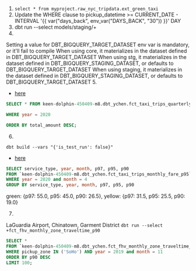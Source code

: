 1. `select * from myproject.raw_nyc_tripdata.ext_green_taxi`
2. Update the WHERE clause to pickup_datetime >= CURRENT_DATE - INTERVAL '{{ var("days_back", env_var("DAYS_BACK", "30")) }}' DAY
3. dbt run --select models/staging/+
4. 
Setting a value for DBT_BIGQUERY_TARGET_DATASET env var is mandatory, or it'll fail to compile
When using core, it materializes in the dataset defined in DBT_BIGQUERY_TARGET_DATASET
When using stg, it materializes in the dataset defined in DBT_BIGQUERY_STAGING_DATASET, or defaults to DBT_BIGQUERY_TARGET_DATASET
When using staging, it materializes in the dataset defined in DBT_BIGQUERY_STAGING_DATASET, or defaults to DBT_BIGQUERY_TARGET_DATASET
5. 

- [here](./dbt/taxi_rides_ny/models/core/fct_taxi_trips_monthly_fare_p95.sql)

```sql
SELECT * FROM keen-dolphin-450409-m8.dbt_ychen.fct_taxi_trips_quarterly_revenue

WHERE year = 2020

ORDER BY total_amount DESC; 

```
6. 


`dbt build --vars "{'is_test_run': false}"`

- [here](./dbt/taxi_rides_ny/models/core/fct_taxi_trips_monthly_fare_p95.sql)

```sql
SELECT service_type, year, month, p97, p95, p90
FROM `keen-dolphin-450409-m8.dbt_ychen.fct_taxi_trips_monthly_fare_p95`
WHERE year = 2020 and month = 4
GROUP BY service_type, year, month, p97, p95, p90
```
green: {p97: 55.0, p95: 45.0, p90: 26.5}, yellow: {p97: 31.5, p95: 25.5, p90: 19.0}


7. 

LaGuardia Airport, Chinatown, Garment District
`dbt run --select +fct_fhv_monthly_zone_traveltime_p90`

```sql
SELECT *
FROM `keen-dolphin-450409-m8.dbt_ychen.fct_fhv_monthly_zone_traveltime_p90`
WHERE pickup_zone IN ('SoHo') AND year = 2019 and month = 11
ORDER BY p90 DESC
LIMIT 100;
```
